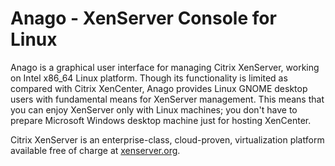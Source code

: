 # Anago - XenServer Console for Linux

Anago is a graphical user interface for managing Citrix XenServer, working on Intel x86\_64 Linux platform.
Though its functionality is limited as compared with Citrix XenCenter, Anago provides Linux GNOME desktop users with fundamental means for XenServer management.
This means that you can enjoy XenServer only with Linux machines; you don't have to prepare Microsoft Windows desktop machine just for hosting XenCenter.

Citrix XenServer is an enterprise-class, cloud-proven, virtualization platform available free of charge at [xenserver.org](https://xenserver.org/).
